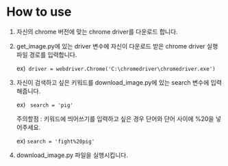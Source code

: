 # How to use
1. 자신의 chrome 버전에 맞는 chrome driver를 다운로드 합니다.
2. get_image.py에 있는 driver 변수에 자신이 다운로드 받은 chrome driver 실행파일 경로를 입력합니다.

    ex)``` driver = webdriver.Chrome('C:\chromedriver\chromedriver.exe')```
3. 자신이 검색하고 싶은 키워드를 download_image.py에 있는 search 변수에 입력해줍니다.

    ex) ``` search = 'pig'```
    
    주의할점 : 키워드에 띄어쓰기를 입력하고 싶은 경우 단어와 단어 사이에 %20을 넣어주세요.

    ex) ```search = 'fight%20pig'```
4. download_image.py 파일을 실행시킵니다.
